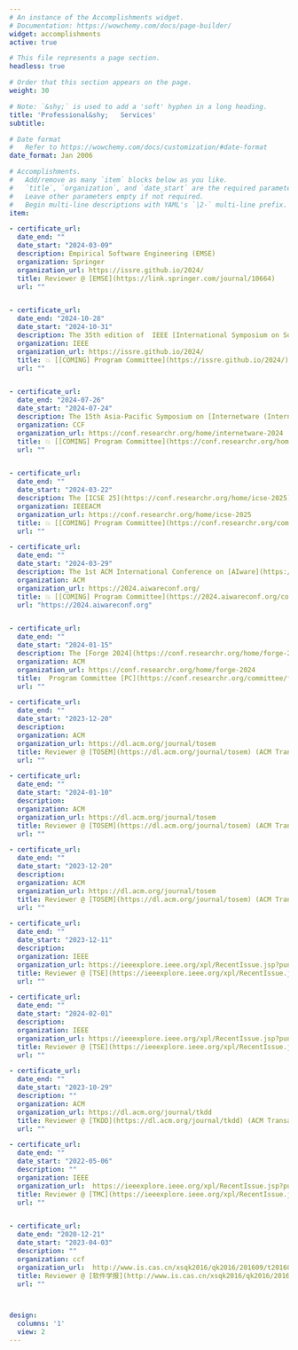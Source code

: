 ```yaml
---
# An instance of the Accomplishments widget.
# Documentation: https://wowchemy.com/docs/page-builder/
widget: accomplishments
active: true

# This file represents a page section.
headless: true

# Order that this section appears on the page.
weight: 30

# Note: `&shy;` is used to add a 'soft' hyphen in a long heading.
title: 'Professional&shy;   Services'
subtitle:

# Date format
#   Refer to https://wowchemy.com/docs/customization/#date-format
date_format: Jan 2006

# Accomplishments.
#   Add/remove as many `item` blocks below as you like.
#   `title`, `organization`, and `date_start` are the required parameters.
#   Leave other parameters empty if not required.
#   Begin multi-line descriptions with YAML's `|2-` multi-line prefix.
item:

- certificate_url: 
  date_end: ""
  date_start: "2024-03-09"
  description: Empirical Software Engineering (EMSE)
  organization: Springer
  organization_url: https://issre.github.io/2024/
  title: Reviewer @ [EMSE](https://link.springer.com/journal/10664)
  url: ""


- certificate_url: 
  date_end: "2024-10-28"
  date_start: "2024-10-31"
  description: The 35th edition of  IEEE [International Symposium on Software Reliability Engineering (ISSRE)](https://issre.github.io/2024/) 2024, will be held in Tsukuba, Japan, from October 28th to 31st.
  organization: IEEE
  organization_url: https://issre.github.io/2024/
  title: 💥 [[COMING] Program Committee](https://issre.github.io/2024/) @ [ISSRE 2024](https://conf.researchr.org/home/internetware-2024) resesarch track
  url: ""


- certificate_url: 
  date_end: "2024-07-26"
  date_start: "2024-07-24"
  description: The 15th Asia-Pacific Symposium on [Internetware (Internetware 2024)](https://conf.researchr.org/home/internetware-2024) will take place in Macao, China on 24 – 26 July 2024.
  organization: CCF
  organization_url: https://conf.researchr.org/home/internetware-2024
  title: 💥 [[COMING] Program Committee](https://conf.researchr.org/home/internetware-2024) @ [Internetware 2024](https://conf.researchr.org/home/internetware-2024) resesarch track
  url: ""


- certificate_url: 
  date_end: ""
  date_start: "2024-03-22"
  description: The [ICSE 25](https://conf.researchr.org/home/icse-2025) will be held April 26-May 4 2025 in Ottawa. Core conference days will be Wednesday April 30 to Friday May 2.
  organization: IEEEACM
  organization_url: https://conf.researchr.org/home/icse-2025
  title: 💥 [[COMING] Program Committee](https://conf.researchr.org/committee/icse-2025/icse-2025-research-track-research-track) @ [ICSE 25](https://conf.researchr.org/home/icse-2025) (The International Conference on Software Engineering) resesarch track
  url: ""

- certificate_url: 
  date_end: ""
  date_start: "2024-03-29"
  description: The 1st ACM International Conference on [AIware](https://2024.aiwareconf.org) will be hosted on July 15th-16th, 2024, at Porto de Galinhas, Brazil, co-located with FSE'24.
  organization: ACM
  organization_url: https://2024.aiwareconf.org/
  title: 💥 [[COMING] Program Committee](https://2024.aiwareconf.org/committee/aiware-2024-papers-program-committee) @ [AIWare](https://2024.aiwareconf.org) (AI-powered software)
  url: "https://2024.aiwareconf.org"


- certificate_url: 
  date_end: ""
  date_start: "2024-01-15"
  description: The [Forge 2024](https://conf.researchr.org/home/forge-2024) will be held on Sunday, April 14, 2024, in Lisbon, Portugal. Co-located with **ICSE 2024**. 
  organization: ACM
  organization_url: https://conf.researchr.org/home/forge-2024
  title:  Program Committee [PC](https://conf.researchr.org/committee/forge-2024/forge-2024-papers-program-committee) @ [FORGE 24](https://conf.researchr.org/home/forge-2024) (Foundation Models and Software Engineering)
  url: ""

- certificate_url: 
  date_end: ""
  date_start: "2023-12-20"
  description: 
  organization: ACM
  organization_url: https://dl.acm.org/journal/tosem
  title: Reviewer @ [TOSEM](https://dl.acm.org/journal/tosem) (ACM Transactions on Software Engineering and Methodology
  url: ""

- certificate_url: 
  date_end: ""
  date_start: "2024-01-10"
  description: 
  organization: ACM
  organization_url: https://dl.acm.org/journal/tosem
  title: Reviewer @ [TOSEM](https://dl.acm.org/journal/tosem) (ACM Transactions on Software Engineering and Methodology
  url: ""

- certificate_url: 
  date_end: ""
  date_start: "2023-12-20"
  description: 
  organization: ACM
  organization_url: https://dl.acm.org/journal/tosem
  title: Reviewer @ [TOSEM](https://dl.acm.org/journal/tosem) (ACM Transactions on Software Engineering and Methodology
  url: ""

- certificate_url: 
  date_end: ""
  date_start: "2023-12-11"
  description: 
  organization: IEEE
  organization_url: https://ieeexplore.ieee.org/xpl/RecentIssue.jsp?punumber=32
  title: Reviewer @ [TSE](https://ieeexplore.ieee.org/xpl/RecentIssue.jsp?punumber=32) (IEEE Transactions on Software Engineering)
  url: ""

- certificate_url: 
  date_end: ""
  date_start: "2024-02-01"
  description: 
  organization: IEEE
  organization_url: https://ieeexplore.ieee.org/xpl/RecentIssue.jsp?punumber=32
  title: Reviewer @ [TSE](https://ieeexplore.ieee.org/xpl/RecentIssue.jsp?punumber=32) (IEEE Transactions on Software Engineering)
  url: ""

- certificate_url: 
  date_end: ""
  date_start: "2023-10-29"
  description: ""
  organization: ACM
  organization_url: https://dl.acm.org/journal/tkdd
  title: Reviewer @ [TKDD](https://dl.acm.org/journal/tkdd) (ACM Transactions on Knowledge Discovery from Data)
  url: ""

- certificate_url: 
  date_end: ""
  date_start: "2022-05-06"
  description: ""
  organization: IEEE
  organization_url:  https://ieeexplore.ieee.org/xpl/RecentIssue.jsp?punumber=7755
  title: Reviewer @ [TMC](https://ieeexplore.ieee.org/xpl/RecentIssue.jsp?punumber=7755) (IEEE Transactions on Mobile Computing)
  url: ""


- certificate_url: 
  date_end: "2020-12-21"
  date_start: "2023-04-03"
  description: ""
  organization: ccf
  organization_url:  http://www.is.cas.cn/xsqk2016/qk2016/201609/t20160929_4671003.html
  title: Reviewer @ [软件学报](http://www.is.cas.cn/xsqk2016/qk2016/201609/t20160929_4671003.html) (Journal of Software)
  url: ""



design:
  columns: '1' 
  view: 2
---
```

